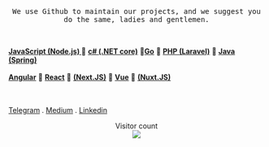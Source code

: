 <p align="center">
<samp> We use Github to maintain our projects, and we suggest you do the same, ladies and gentlemen.<br/><br/><br/>
     
<strong> <a href="https://javascripts.uz">JavaScript (Node.js) </a></strong> 🔹 <strong><a href="https://[javascripts.uz](https://learn.microsoft.com/en-us/dotnet/csharp/)">c# (.NET core)</a></strong> 🔹<strong><a 
          href="https://go.dev">Go</a></strong> 🔹 <strong><a href="https://php.net"> PHP (Laravel)</a></strong> 🔹 <strong><a href="https://java.com">Java (Spring)</a></strong>
    <br/> </br>
<strong> <a href="https://angular.io">Angular</a></strong> 🔸 <strong> <a href="https://react.dev">React</a></strong> 🔸 <strong><a href="https://nextjs.org">(Next.JS)</a></strong>  🔸 <strong><a 
     href="https://vuejs.org">Vue</a></strong> 🔸 <strong><a href="https://nuxt.com">(Nuxt.JS)</a></strong>  
    <br/> 
    <br/>

    


</samp>
 <a href="https://t.me/mukhriddinweb">Telegram</a> . <a href="https://medium.com/@mukhriddinweb">Medium</a> . <a href=https://www.linkedin.com/in/mukhriddin-khodiev-6977a4243">Linkedin</a>
</p>
<p align="center"> 
  Visitor count<br>
  <img src="https://profile-counter.glitch.me/mukhriddin-dev/count.svg" />
</p>
